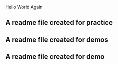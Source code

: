 
Hello World Again

## A readme file created for practice
## A readme file created for demos

## A readme file created for demo
